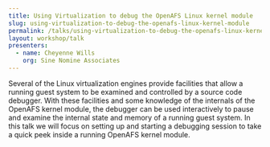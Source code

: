 ```yaml
---
title: Using Virtualization to debug the OpenAFS Linux kernel module
slug: using-virtualization-to-debug-the-openafs-linux-kernel-module
permalink: /talks/using-virtualization-to-debug-the-openafs-linux-kernel-module/
layout: workshop/talk
presenters:
  - name: Cheyenne Wills
    org: Sine Nomine Associates
---
```


Several of the Linux virtualization engines provide facilities that allow a
running guest system to be examined and controlled by a source code debugger.
With these facilities and some knowledge of the internals of the OpenAFS kernel
module, the debugger can be used interactively to pause and examine the
internal state and memory of a running guest system. In this talk we will focus
on setting up and starting a debugging session to take a quick peek inside a
running OpenAFS kernel module.
